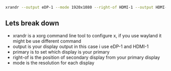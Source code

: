 ```bash
xrandr --output eDP-1 --mode 1920x1080 --right-of HDMI-1 --output HDMI-1 --primary --mode 2560x1080
```

Lets break down
--
- xrandr is a xorg command line tool to configure x, if you use wayland it might be use different command
- output is your display output in this case i use eDP-1 and HDMI-1
- primary is to set which display is your primary
- right-of is the position of secondary display from your primary display
- mode is the resolution for each display